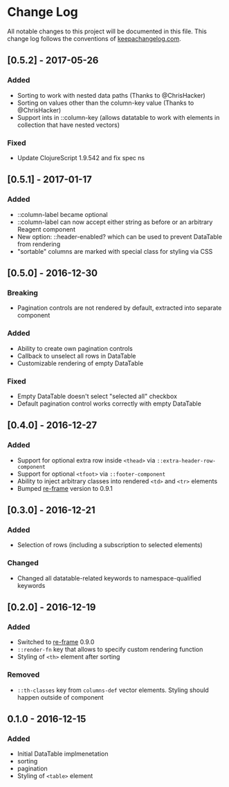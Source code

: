 # Change Log
All notable changes to this project will be documented in this file. This change log follows the conventions of [keepachangelog.com](http://keepachangelog.com/).

## [0.5.2] - 2017-05-26
### Added
- Sorting to work with nested data paths (Thanks to @ChrisHacker)
- Sorting on values other than the column-key value (Thanks to @ChrisHacker)
- Support ints in ::column-key (allows datatable to work with elements in collection that have nested vectors)

### Fixed
- Update ClojureScript 1.9.542 and fix spec ns


## [0.5.1] - 2017-01-17
### Added
- ::column-label became optional
- ::column-label can now accept either string as before or an arbitrary Reagent component
- New option: ::header-enabled? which can be used to prevent DataTable from <thead> rendering
- "sortable" columns are marked with special class for styling via CSS

## [0.5.0] - 2016-12-30
### Breaking
- Pagination controls are not rendered by default, extracted into separate component

### Added
- Ability to create own pagination controls
- Callback to unselect all rows in DataTable
- Customizable rendering of empty DataTable

### Fixed
- Empty DataTable doesn't select "selected all" checkbox
- Default pagination control works correctly with empty DataTable

## [0.4.0] - 2016-12-27
### Added
- Support for optional extra row inside `<thead>` via `::extra-header-row-component`
- Support for optional `<tfoot>` via `::footer-component`
- Ability to inject arbitrary classes into rendered `<td>` and `<tr>` elements
- Bumped [re-frame](https://github.com/Day8/re-frame) version to 0.9.1

## [0.3.0] - 2016-12-21
### Added
- Selection of rows (including a subscription to selected elements)

### Changed
- Changed all datatable-related keywords to namespace-qualified keywords

## [0.2.0] - 2016-12-19
### Added
- Switched to [re-frame](https://github.com/Day8/re-frame) 0.9.0
- `::render-fn` key that allows to specify custom rendering function
- Styling of `<th>` element after sorting

### Removed
- `::th-classes` key from `columns-def` vector elements. Styling should happen outside of component

## 0.1.0 - 2016-12-15
### Added
- Initial DataTable implmenetation
- sorting
- pagination
- Styling of `<table>` element

